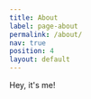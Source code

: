 ```yaml
---
title: About
label: page-about
permalink: /about/
nav: true
position: 4
layout: default
---
```


Hey, it's me!

